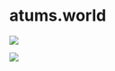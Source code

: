 # atums.world

![](https://wakapi.creations.works/api/badge/creations/interval:any/project:atums.world)

![](https://wakapi.creations.works/api/activity/chart/creations.svg)
